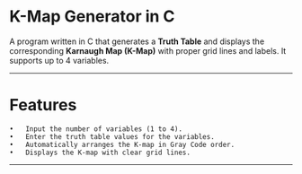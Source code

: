 # K-Map Generator in C

A program written in C that generates a **Truth Table** and displays the corresponding **Karnaugh Map (K-Map)** with proper grid lines and labels. It supports up to 4 variables.

---
# Features

	•	Input the number of variables (1 to 4).
	•	Enter the truth table values for the variables.
	•	Automatically arranges the K-map in Gray Code order.
	•	Displays the K-map with clear grid lines.

---